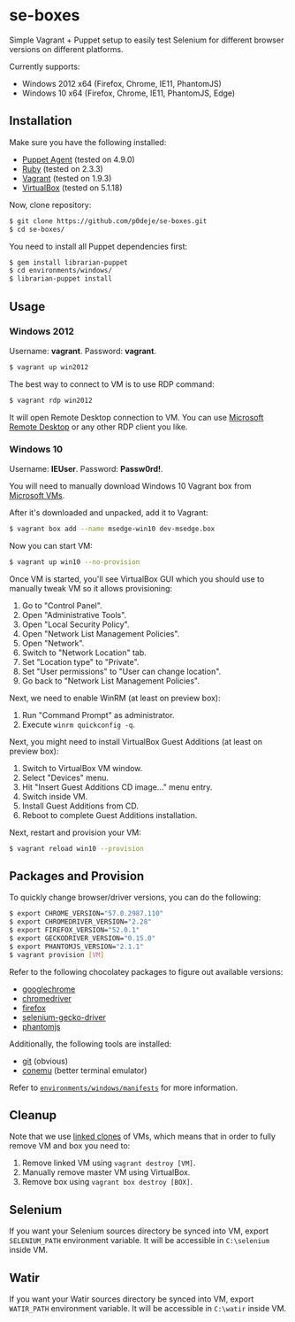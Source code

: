 # se-boxes

Simple Vagrant + Puppet setup to easily test Selenium for different browser
versions on different platforms.

Currently supports:

* Windows 2012 x64 (Firefox, Chrome, IE11, PhantomJS)
* Windows 10 x64 (Firefox, Chrome, IE11, PhantomJS, Edge)

## Installation

Make sure you have the following installed:

* [Puppet Agent](https://docs.puppet.com/puppet/4.9/#getting-started) (tested on 4.9.0)
* [Ruby](https://www.ruby-lang.org) (tested on 2.3.3)
* [Vagrant](https://www.vagrantup.com) (tested on 1.9.3)
* [VirtualBox](https://www.virtualbox.org) (tested on 5.1.18)

Now, clone repository:

```bash
$ git clone https://github.com/p0deje/se-boxes.git
$ cd se-boxes/
```

You need to install all Puppet dependencies first:

```bash
$ gem install librarian-puppet
$ cd environments/windows/
$ librarian-puppet install
```

## Usage

### Windows 2012

Username: **vagrant**.
Password: **vagrant**.

```bash
$ vagrant up win2012
```

The best way to connect to VM is to use RDP command:

```bash
$ vagrant rdp win2012
```

It will open Remote Desktop connection to VM. You can use
[Microsoft Remote Desktop](https://itunes.apple.com/ru/app/microsoft-remote-desktop)
or any other RDP client you like.

### Windows 10

Username: **IEUser**.
Password: **Passw0rd!**.

You will need to manually download Windows 10 Vagrant box from
[Microsoft VMs](https://developer.microsoft.com/en-us/microsoft-edge/tools/vms/).

After it's downloaded and unpacked, add it to Vagrant:

```bash
$ vagrant box add --name msedge-win10 dev-msedge.box
```

Now you can start VM:

```bash
$ vagrant up win10 --no-provision
```

Once VM is started, you'll see VirtualBox GUI which you should use to manually
tweak VM so it allows provisioning:

1. Go to "Control Panel".
2. Open "Administrative Tools".
3. Open "Local Security Policy".
4. Open "Network List Management Policies".
5. Open "Network".
6. Switch to "Network Location" tab.
7. Set "Location type" to "Private".
8. Set "User permissions" to "User can change location".
9. Go back to "Network List Management Policies".

Next, we need to enable WinRM (at least on preview box):

1. Run "Command Prompt" as administrator.
2. Execute `winrm quickconfig -q`.

Next, you might need to install VirtualBox Guest Additions (at least on preview box):

1. Switch to VirtualBox VM window.
2. Select "Devices" menu.
3. Hit "Insert Guest Additions CD image..." menu entry.
4. Switch inside VM.
5. Install Guest Additions from CD.
6. Reboot to complete Guest Additions installation.

Next, restart and provision your VM:

```bash
$ vagrant reload win10 --provision
```

## Packages and Provision

To quickly change browser/driver versions, you can do the following:

```bash
$ export CHROME_VERSION="57.0.2987.110"
$ export CHROMEDRIVER_VERSION="2.28"
$ export FIREFOX_VERSION="52.0.1"
$ export GECKODRIVER_VERSION="0.15.0"
$ export PHANTOMJS_VERSION="2.1.1"
$ vagrant provision [VM]
```

Refer to the following chocolatey packages to figure out available versions:

* [googlechrome](https://chocolatey.org/packages/googlechrome)
* [chromedriver](https://chocolatey.org/packages/chromedriver)
* [firefox](https://chocolatey.org/packages/firefox)
* [selenium-gecko-driver](https://chocolatey.org/packages/selenium-gecko-driver)
* [phantomjs](https://chocolatey.org/packages/phantomjs)

Additionally, the following tools are installed:

* [git](https://chocolatey.org/packages/git) (obvious)
* [conemu](https://chocolatey.org/packages/conemu) (better terminal emulator)

Refer to [`environments/windows/manifests`](environments/windows/manifests) for
more information.

## Cleanup

Note that we use [linked clones](https://www.vagrantup.com/docs/virtualbox/configuration.html#linked-clones)
of VMs, which means that in order to fully remove VM and box you need to:

1. Remove linked VM using `vagrant destroy [VM]`.
2. Manually remove master VM using VirtualBox.
3. Remove box using `vagrant box destroy [BOX]`.

## Selenium

If you want your Selenium sources directory be synced into VM, export `SELENIUM_PATH`
environment variable. It will be accessible in `C:\selenium` inside VM.

## Watir

If you want your Watir sources directory be synced into VM, export `WATIR_PATH`
environment variable. It will be accessible in `C:\watir` inside VM.
